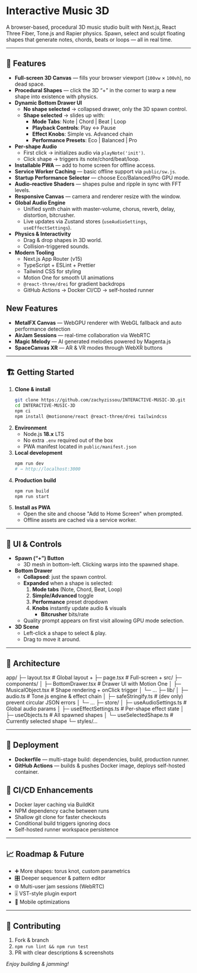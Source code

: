 # Interactive Music 3D

A browser-based, procedural 3D music studio built with Next.js, React Three Fiber, Tone.js and Rapier physics.
Spawn, select and sculpt floating shapes that generate notes, chords, beats or loops — all in real time.

---

## 🚀 Features

- **Full-screen 3D Canvas** — fills your browser viewport (`100vw` × `100vh`), no dead space.  
- **Procedural Shapes** — click the 3D “+” in the corner to warp a new shape into existence with physics.
- **Dynamic Bottom Drawer UI**  
  - **No shape selected** → collapsed drawer, only the 3D spawn control.
  - **Shape selected** → slides up with:  
    - **Mode Tabs**: Note | Chord | Beat | Loop  
    - **Playback Controls**: Play ↔ Pause
    - **Effect Knobs**: Simple vs. Advanced chain
    - **Performance Presets**: Eco | Balanced | Pro
- **Per-shape Audio**
  - First click → initializes audio via `playNote('init')`.
  - Click shape → triggers its note/chord/beat/loop.
- **Installable PWA** — add to home screen for offline access.
- **Service Worker Caching** — basic offline support via `public/sw.js`.
- **Startup Performance Selector** — choose Eco/Balanced/Pro GPU mode.
- **Audio-reactive Shaders** — shapes pulse and ripple in sync with FFT levels.
- **Responsive Canvas** — camera and renderer resize with the window.
- **Global Audio Engine**  
  - Unified synth chain with master-volume, chorus, reverb, delay, distortion, bitcrusher.  
  - Live updates via Zustand stores (`useAudioSettings`, `useEffectSettings`).  
- **Physics & Interactivity**  
  - Drag & drop shapes in 3D world.  
  - Collision-triggered sounds.  
- **Modern Tooling**  
  - Next.js App Router (v15)  
  - TypeScript + ESLint + Prettier  
  - Tailwind CSS for styling  
  - Motion One for smooth UI animations
  - `@react-three/drei` for gradient backdrops
  - GitHub Actions → Docker CI/CD → self-hosted runner

## New Features

- **MetalFX Canvas** — WebGPU renderer with WebGL fallback and auto performance detection
- **AirJam Sessions** — real-time collaboration via WebRTC
- **Magic Melody** — AI generated melodies powered by Magenta.js
- **SpaceCanvas XR** — AR & VR modes through WebXR buttons

---

## 🏗️ Getting Started

1. **Clone & install**  
    ```bash
    git clone https://github.com/zachyzissou/INTERACTIVE-MUSIC-3D.git
    cd INTERACTIVE-MUSIC-3D
    npm ci
    npm install @motionone/react @react-three/drei tailwindcss
    ```
2. **Environment**
   - Node.js **18.x** LTS
   - No extra `.env` required out of the box
   - PWA manifest located in `public/manifest.json`
3. **Local development**  
    ```bash
    npm run dev
    # → http://localhost:3000
    ```
4. **Production build**
    ```bash
    npm run build
    npm run start
    ```
5. **Install as PWA**
    - Open the site and choose "Add to Home Screen" when prompted.
    - Offline assets are cached via a service worker.

---

## 📐 UI & Controls

- **Spawn (“+”) Button**
  - 3D mesh in bottom-left. Clicking warps into the spawned shape.
- **Bottom Drawer**
  - **Collapsed**: just the spawn control.
  - **Expanded** when a shape is selected:
    1. **Mode tabs** (Note, Chord, Beat, Loop)
    2. **Simple/Advanced** toggle
    3. **Performance** preset dropdown
    4. **Knobs** instantly update audio & visuals
       - **Bitcrusher** bits/rate
  - Quality prompt appears on first visit allowing GPU mode selection.
- **3D Scene**  
  - Left-click a shape to select & play.  
  - Drag to move it around.

---

## 🧩 Architecture

app/
├─ layout.tsx # Global layout + <ErrorBoundary>
├─ page.tsx # Full-screen <Canvas> + <BottomDrawer>
src/
├─ components/
│ ├─ BottomDrawer.tsx # Drawer UI with Motion One
│ ├─ MusicalObject.tsx # Shape rendering + onClick trigger
│ └─ …
├─ lib/
│ ├─ audio.ts # Tone.js engine & effect chain
│ ├─ safeStringify.ts # (dev only) prevent circular JSON errors
│ └─ …
├─ store/
│ ├─ useAudioSettings.ts # Global audio params
│ ├─ useEffectSettings.ts # Per-shape effect state
│ ├─ useObjects.ts # All spawned shapes
│ └─ useSelectedShape.ts # Currently selected shape
└─ styles/…

---

## 🔧 Deployment

- **Dockerfile** — multi-stage build: dependencies, build, production runner.  
- **GitHub Actions** — builds & pushes Docker image, deploys self-hosted container.

## 🔧 CI/CD Enhancements

- Docker layer caching via BuildKit
- NPM dependency cache between runs
- Shallow git clone for faster checkouts
- Conditional build triggers ignoring docs
- Self-hosted runner workspace persistence

---

## 📈 Roadmap & Future

- ➕ More shapes: torus knot, custom parametrics  
- 🎛️ Deeper sequencer & pattern editor  
- 🌐 Multi-user jam sessions (WebRTC)  
- 🎚️ VST-style plugin export  
- 📱 Mobile optimizations

---

## 🤝 Contributing

1. Fork & branch  
2. `npm run lint && npm run test`  
3. PR with clear descriptions & screenshots

*Enjoy building & jamming!*
